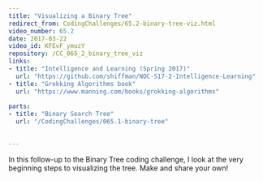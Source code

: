 ```yaml
---
title: "Visualizing a Binary Tree"
redirect_from: CodingChallenges/65.2-binary-tree-viz.html
video_number: 65.2
date: 2017-03-22
video_id: KFEvF_ymuzY
repository: /CC_065_2_binary_tree_viz
links:
- title: "Intelligence and Learning (Spring 2017)"  
  url: "https://github.com/shiffman/NOC-S17-2-Intelligence-Learning"
- title: "Grokking Algorithms book"  
  url: "https://www.manning.com/books/grokking-algorithms"
  
parts:
- title: "Binary Search Tree"
  url: "/CodingChallenges/065.1-binary-tree"

  
---
```


In this follow-up to the Binary Tree coding challenge, I look at the very beginning steps to visualizing the tree. Make and share your own!

